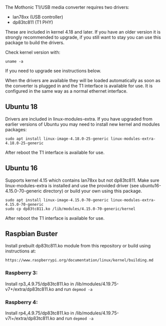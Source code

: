 The Mothonic T1/USB media converter requires two drivers:

   * lan78xx (USB controller)
   * dp83tc811 (T1 PHY)

These are included in kernel 4.18 and later. If you have an older version it is strongly recommended to upgrade, if you still want to stay you can use this package to build the drivers.

Check kernel version with:

    uname -a

If you need to upgrade see instructions below.

When the drivers are available they will be loaded automatically as soon as the converter is plugged in and the T1 interface is available for use. It is configured in the same way as a normal ethernet interface.


## Ubuntu 18

Drivers are included in linux-modules-extra. If you have upgraded from earlier versions of Ubuntu you may need to install new kernel and modules packages:
    
    sudo apt install linux-image-4.18.0-25-generic linux-modules-extra-4.18.0-25-generic
    
After reboot the T1 interface is available for use.

## Ubuntu 16


Supports kernel 4.15 which contains lan78xx but not dp83tc811. Make sure linux-modules-extra is installed and use the provided driver (see ubuntu16-4.15.0-70-generic directory) or build your own using this package.

    sudo apt install linux-image-4.15.0-70-generic linux-modules-extra-4.15.0-70-generic
    sudo cp dp83tc811.ko /lib/modules/4.15.0-70-generic/kernel

After reboot the T1 interface is available for use.

## Raspbian Buster

Install prebuilt dp83tc811.ko module from this repository or build using instructions at:

    https://www.raspberrypi.org/documentation/linux/kernel/building.md

### Raspberry 3:

Install rp3_4.9.75/dp83tc811.ko in /lib/modules/4.19.75-v7+/extra/dp83tc811.ko and run `depmod -a`

### Raspberry 4:

Install rp4_4.9.75/dp83tc811.ko in /lib/modules/4.19.75-v7l+/extra/dp83tc811.ko and run `depmod -a`
